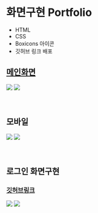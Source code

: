 # 화면구현 Portfolio

- HTML
- CSS
- Boxicons 아이콘
- 깃허브 링크 배포

## [메인화면](https://y-j-kim.github.io/Portfolio-NONFICTION-/)

<image src="./images/메인1.PNG">
<image src="./images/메인2.PNG">

<br>
<br>
<br>

## 모바일
<image src="./images/모바일 메인1.PNG">
<image src="./images/모바일 메인2.PNG">

<br>
<br>
<br>

## 로그인 화면구현 
### [깃허브링크](https://github.com/Y-J-KIM/Login)
<image src="./images/로그인2.PNG">
<image src="./images/모바일 로그인2.PNG">